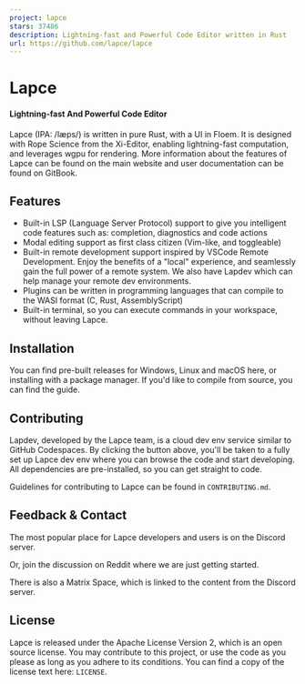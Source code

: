 ```yaml
---
project: lapce
stars: 37486
description: Lightning-fast and Powerful Code Editor written in Rust
url: https://github.com/lapce/lapce
---
```


  
Lapce
========

#### Lightning-fast And Powerful Code Editor

  

Lapce (IPA: /læps/) is written in pure Rust, with a UI in Floem. It is designed with Rope Science from the Xi-Editor, enabling lightning-fast computation, and leverages wgpu for rendering. More information about the features of Lapce can be found on the main website and user documentation can be found on GitBook.

Features
--------

-   Built-in LSP (Language Server Protocol) support to give you intelligent code features such as: completion, diagnostics and code actions
-   Modal editing support as first class citizen (Vim-like, and toggleable)
-   Built-in remote development support inspired by VSCode Remote Development. Enjoy the benefits of a "local" experience, and seamlessly gain the full power of a remote system. We also have Lapdev which can help manage your remote dev environments.
-   Plugins can be written in programming languages that can compile to the WASI format (C, Rust, AssemblyScript)
-   Built-in terminal, so you can execute commands in your workspace, without leaving Lapce.

Installation
------------

You can find pre-built releases for Windows, Linux and macOS here, or installing with a package manager. If you'd like to compile from source, you can find the guide.

Contributing
------------

Lapdev, developed by the Lapce team, is a cloud dev env service similar to GitHub Codespaces. By clicking the button above, you'll be taken to a fully set up Lapce dev env where you can browse the code and start developing. All dependencies are pre-installed, so you can get straight to code.

Guidelines for contributing to Lapce can be found in `CONTRIBUTING.md`.

Feedback & Contact
------------------

The most popular place for Lapce developers and users is on the Discord server.

Or, join the discussion on Reddit where we are just getting started.

There is also a Matrix Space, which is linked to the content from the Discord server.

License
-------

Lapce is released under the Apache License Version 2, which is an open source license. You may contribute to this project, or use the code as you please as long as you adhere to its conditions. You can find a copy of the license text here: `LICENSE`.
